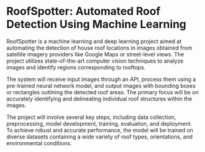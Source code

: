 # RoofSpotter: Automated Roof Detection Using Machine Learning

RoofSpotter is a machine learning and deep learning project aimed at automating the detection of house roof locations in images obtained from satellite imagery providers like Google Maps or street-level views. The project utilizes state-of-the-art computer vision techniques to analyze images and identify regions corresponding to rooftops.

The system will receive input images through an API, process them using a pre-trained neural network model, and output images with bounding boxes or rectangles outlining the detected roof areas. The primary focus will be on accurately identifying and delineating individual roof structures within the images.

The project will involve several key steps, including data collection, preprocessing, model development, training, evaluation, and deployment. To achieve robust and accurate performance, the model will be trained on diverse datasets containing a wide variety of roof types, orientations, and environmental conditions.